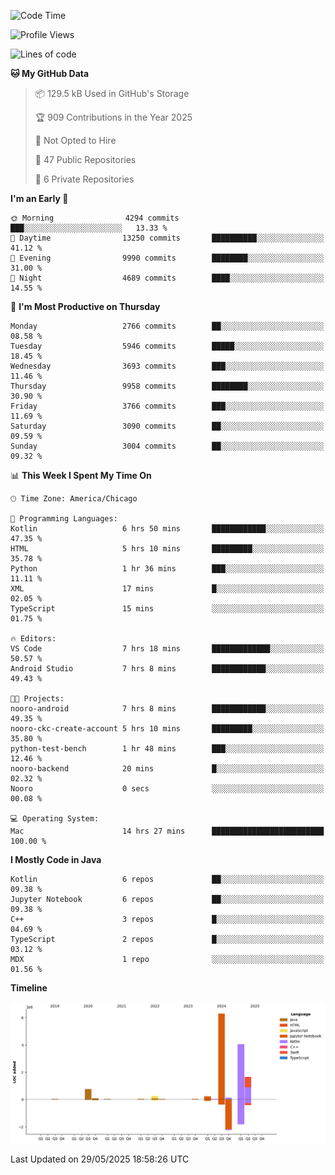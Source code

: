 <!--START_SECTION:waka-->
![Code Time](http://img.shields.io/badge/Code%20Time-1%2C285%20hrs%2024%20mins-blue)

![Profile Views](http://img.shields.io/badge/Profile%20Views-0-blue)

![Lines of code](https://img.shields.io/badge/From%20Hello%20World%20I%27ve%20Written-13.7%20million%20lines%20of%20code-blue)

**🐱 My GitHub Data** 

> 📦 129.5 kB Used in GitHub's Storage 
 > 
> 🏆 909 Contributions in the Year 2025
 > 
> 🚫 Not Opted to Hire
 > 
> 📜 47 Public Repositories 
 > 
> 🔑 6 Private Repositories 
 > 
**I'm an Early 🐤** 

```text
🌞 Morning                4294 commits        ███░░░░░░░░░░░░░░░░░░░░░░   13.33 % 
🌆 Daytime                13250 commits       ██████████░░░░░░░░░░░░░░░   41.12 % 
🌃 Evening                9990 commits        ████████░░░░░░░░░░░░░░░░░   31.00 % 
🌙 Night                  4689 commits        ████░░░░░░░░░░░░░░░░░░░░░   14.55 % 
```
📅 **I'm Most Productive on Thursday** 

```text
Monday                   2766 commits        ██░░░░░░░░░░░░░░░░░░░░░░░   08.58 % 
Tuesday                  5946 commits        █████░░░░░░░░░░░░░░░░░░░░   18.45 % 
Wednesday                3693 commits        ███░░░░░░░░░░░░░░░░░░░░░░   11.46 % 
Thursday                 9958 commits        ████████░░░░░░░░░░░░░░░░░   30.90 % 
Friday                   3766 commits        ███░░░░░░░░░░░░░░░░░░░░░░   11.69 % 
Saturday                 3090 commits        ██░░░░░░░░░░░░░░░░░░░░░░░   09.59 % 
Sunday                   3004 commits        ██░░░░░░░░░░░░░░░░░░░░░░░   09.32 % 
```


📊 **This Week I Spent My Time On** 

```text
🕑︎ Time Zone: America/Chicago

💬 Programming Languages: 
Kotlin                   6 hrs 50 mins       ████████████░░░░░░░░░░░░░   47.35 % 
HTML                     5 hrs 10 mins       █████████░░░░░░░░░░░░░░░░   35.78 % 
Python                   1 hr 36 mins        ███░░░░░░░░░░░░░░░░░░░░░░   11.11 % 
XML                      17 mins             █░░░░░░░░░░░░░░░░░░░░░░░░   02.05 % 
TypeScript               15 mins             ░░░░░░░░░░░░░░░░░░░░░░░░░   01.75 % 

🔥 Editors: 
VS Code                  7 hrs 18 mins       █████████████░░░░░░░░░░░░   50.57 % 
Android Studio           7 hrs 8 mins        ████████████░░░░░░░░░░░░░   49.43 % 

🐱‍💻 Projects: 
nooro-android            7 hrs 8 mins        ████████████░░░░░░░░░░░░░   49.35 % 
nooro-ckc-create-account 5 hrs 10 mins       █████████░░░░░░░░░░░░░░░░   35.80 % 
python-test-bench        1 hr 48 mins        ███░░░░░░░░░░░░░░░░░░░░░░   12.46 % 
nooro-backend            20 mins             █░░░░░░░░░░░░░░░░░░░░░░░░   02.32 % 
Nooro                    0 secs              ░░░░░░░░░░░░░░░░░░░░░░░░░   00.08 % 

💻 Operating System: 
Mac                      14 hrs 27 mins      █████████████████████████   100.00 % 
```

**I Mostly Code in Java** 

```text
Kotlin                   6 repos             ██░░░░░░░░░░░░░░░░░░░░░░░   09.38 % 
Jupyter Notebook         6 repos             ██░░░░░░░░░░░░░░░░░░░░░░░   09.38 % 
C++                      3 repos             █░░░░░░░░░░░░░░░░░░░░░░░░   04.69 % 
TypeScript               2 repos             █░░░░░░░░░░░░░░░░░░░░░░░░   03.12 % 
MDX                      1 repo              ░░░░░░░░░░░░░░░░░░░░░░░░░   01.56 % 
```



**Timeline**

![Lines of Code chart](https://raw.githubusercontent.com/phanijsp/phanijsp/main/assets/bar_graph.png)


 Last Updated on 29/05/2025 18:58:26 UTC
<!--END_SECTION:waka-->
